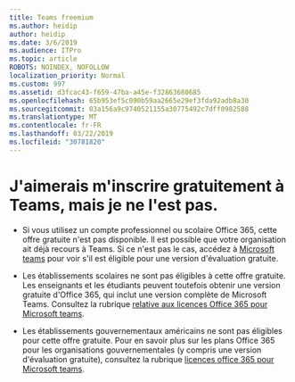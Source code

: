 ```yaml
---
title: Teams freemium
ms.author: heidip
author: heidip
ms.date: 3/6/2019
ms.audience: ITPro
ms.topic: article
ROBOTS: NOINDEX, NOFOLLOW
localization_priority: Normal
ms.custom: 997
ms.assetid: d3fcac43-f659-47ba-a45e-f32863680685
ms.openlocfilehash: 65b953ef5c090b59aa2665e29ef3fda92adb8a30
ms.sourcegitcommit: 03a156a9c9740521155a30775492c7dff0982588
ms.translationtype: MT
ms.contentlocale: fr-FR
ms.lasthandoff: 03/22/2019
ms.locfileid: "30781820"
---
```

# <a name="id-like-to-sign-up-for-teams-free-but-i-cant"></a>J'aimerais m'inscrire gratuitement à Teams, mais je ne l'est pas.

- Si vous utilisez un compte professionnel ou scolaire Office 365, cette offre gratuite n'est pas disponible. Il est possible que votre organisation ait déjà recours à Teams. Si ce n'est pas le cas, accédez à [Microsoft teams](https://products.office.com/en-us/microsoft-teams/group-chat-software) pour voir s'il est éligible pour une version d'évaluation gratuite.

- Les établissements scolaires ne sont pas éligibles à cette offre gratuite. Les enseignants et les étudiants peuvent toutefois obtenir une version gratuite d'Office 365, qui inclut une version complète de Microsoft Teams. Consultez la rubrique [relative aux licences Office 365 pour Microsoft teams](https://docs.microsoft.com/microsoftteams/office-365-licensing).

- Les établissements gouvernementaux américains ne sont pas éligibles pour cette offre gratuite. Pour en savoir plus sur les plans Office 365 pour les organisations gouvernementales (y compris une version d'évaluation gratuite), consultez la rubrique [licences office 365 pour Microsoft teams](https://docs.microsoft.com/microsoftteams/office-365-licensing).


